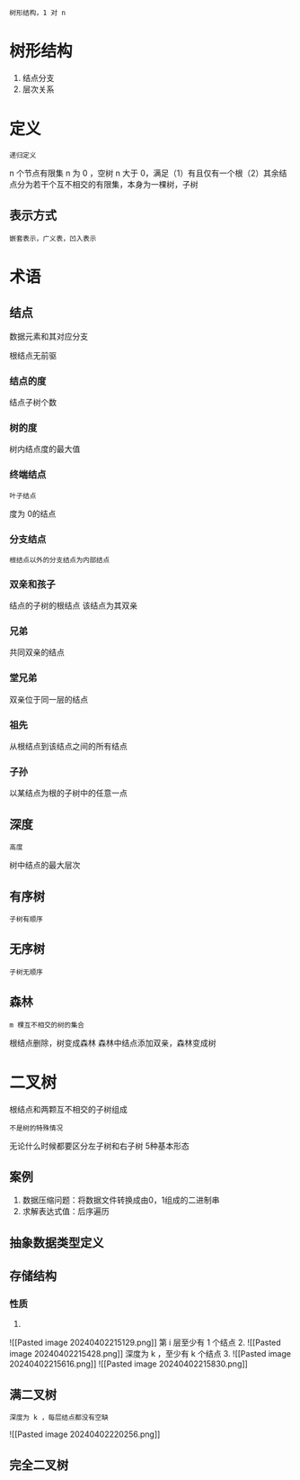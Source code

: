 	树形结构，1 对 n

# 树形结构

1. 结点分支
2. 层次关系

# 定义
	递归定义

n 个节点有限集
n 为 0 ，空树
n 大于 0，满足（1）有且仅有一个根（2）其余结点分为若干个互不相交的有限集，本身为一棵树，子树

## 表示方式
	嵌套表示，广义表，凹入表示

# 术语

## 结点

数据元素和其对应分支

根结点无前驱
### 结点的度

结点子树个数
### 树的度

树内结点度的最大值

### 终端结点
	叶子结点

度为 0的结点
### 分支结点
	根结点以外的分支结点为内部结点

### 双亲和孩子

结点的子树的根结点
该结点为其双亲

### 兄弟

共同双亲的结点

### 堂兄弟

双亲位于同一层的结点

### 祖先

从根结点到该结点之间的所有结点

### 子孙

以某结点为根的子树中的任意一点

## 深度
	高度

树中结点的最大层次

## 有序树
	子树有顺序
## 无序树
	子树无顺序

## 森林
	m 棵互不相交的树的集合
根结点删除，树变成森林
森林中结点添加双亲，森林变成树

# 二叉树

根结点和两颗互不相交的子树组成

	不是树的特殊情况

无论什么时候都要区分左子树和右子树
5种基本形态

## 案例

1. 数据压缩问题：将数据文件转换成由0，1组成的二进制串
2. 求解表达式值：后序遍历

## 抽象数据类型定义

## 存储结构

### 性质

1.
![[Pasted image 20240402215129.png]]
	第 i 层至少有 1 个结点
2.
![[Pasted image 20240402215428.png]]
	深度为 k ，至少有 k 个结点
3.
![[Pasted image 20240402215616.png]]
![[Pasted image 20240402215830.png]]

## 满二叉树
	深度为 k ，每层结点都没有空缺

![[Pasted image 20240402220256.png]]

## 完全二叉树





